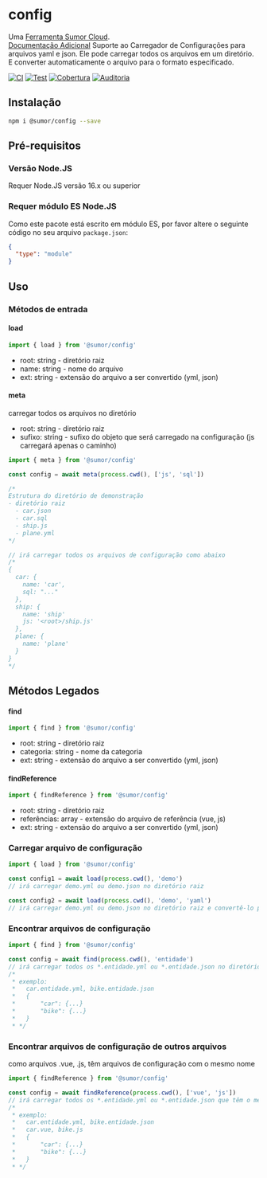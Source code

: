 # config

Uma [Ferramenta Sumor Cloud](https://sumor.cloud).  
[Documentação Adicional](https://sumor.cloud/config)
Suporte ao Carregador de Configurações para arquivos yaml e json. Ele pode carregar todos os arquivos em um diretório.
E converter automaticamente o arquivo para o formato especificado.

[![CI](https://github.com/sumor-cloud/config/actions/workflows/ci.yml/badge.svg)](https://github.com/sumor-cloud/config/actions/workflows/ci.yml)
[![Test](https://github.com/sumor-cloud/config/actions/workflows/ut.yml/badge.svg)](https://github.com/sumor-cloud/config/actions/workflows/ut.yml)
[![Cobertura](https://github.com/sumor-cloud/config/actions/workflows/coverage.yml/badge.svg)](https://github.com/sumor-cloud/config/actions/workflows/coverage.yml)
[![Auditoria](https://github.com/sumor-cloud/config/actions/workflows/audit.yml/badge.svg)](https://github.com/sumor-cloud/config/actions/workflows/audit.yml)

## Instalação

```bash
npm i @sumor/config --save
```

## Pré-requisitos

### Versão Node.JS

Requer Node.JS versão 16.x ou superior

### Requer módulo ES Node.JS

Como este pacote está escrito em módulo ES,
por favor altere o seguinte código no seu arquivo `package.json`:

```json
{
  "type": "module"
}
```

## Uso

### Métodos de entrada

#### load

```js
import { load } from '@sumor/config'
```

- root: string - diretório raiz
- name: string - nome do arquivo
- ext: string - extensão do arquivo a ser convertido (yml, json)

#### meta

carregar todos os arquivos no diretório

- root: string - diretório raiz
- sufixo: string - sufixo do objeto que será carregado na configuração (js carregará apenas o caminho)

```js
import { meta } from '@sumor/config'

const config = await meta(process.cwd(), ['js', 'sql'])

/*
Estrutura do diretório de demonstração
- diretório raiz
  - car.json
  - car.sql
  - ship.js
  - plane.yml
*/

// irá carregar todos os arquivos de configuração como abaixo
/*
{
  car: {
    name: 'car',
    sql: "..."
  },
  ship: {
    name: 'ship'
    js: '<root>/ship.js'
  },
  plane: {
    name: 'plane'
  }
}
*/
```

## Métodos Legados

#### find

```js
import { find } from '@sumor/config'
```

- root: string - diretório raiz
- categoria: string - nome da categoria
- ext: string - extensão do arquivo a ser convertido (yml, json)

#### findReference

```js
import { findReference } from '@sumor/config'
```

- root: string - diretório raiz
- referências: array - extensão do arquivo de referência (vue, js)
- ext: string - extensão do arquivo a ser convertido (yml, json)

### Carregar arquivo de configuração

```javascript
import { load } from '@sumor/config'

const config1 = await load(process.cwd(), 'demo')
// irá carregar demo.yml ou demo.json no diretório raiz

const config2 = await load(process.cwd(), 'demo', 'yaml')
// irá carregar demo.yml ou demo.json no diretório raiz e convertê-lo para o arquivo no formato yaml
```

### Encontrar arquivos de configuração

```javascript
import { find } from '@sumor/config'

const config = await find(process.cwd(), 'entidade')
// irá carregar todos os *.entidade.yml ou *.entidade.json no diretório raiz
/*
 * exemplo:
 *   car.entidade.yml, bike.entidade.json
 *   {
 *       "car": {...}
 *       "bike": {...}
 *   }
 * */
```

### Encontrar arquivos de configuração de outros arquivos

como arquivos .vue, .js, têm arquivos de configuração com o mesmo nome

```javascript
import { findReference } from '@sumor/config'

const config = await findReference(process.cwd(), ['vue', 'js'])
// irá carregar todos os *.entidade.yml ou *.entidade.json que têm o mesmo nome que *.vue ou *.js no diretório raiz
/*
 * exemplo:
 *   car.entidade.yml, bike.entidade.json
 *   car.vue, bike.js
 *   {
 *       "car": {...}
 *       "bike": {...}
 *   }
 * */
```